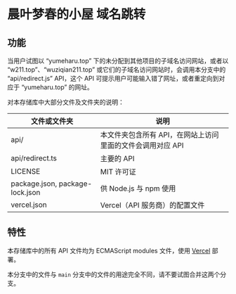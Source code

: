# 晨叶梦春的小屋 域名跳转

## 功能

当用户试图以 “yumeharu.top” 下的未分配到其他项目的子域名访问网站，或者以 “w211.top”、“wuziqian211.top” 或它们的子域名访问网站时，会调用本分支中的 “api/redirect.js” API，这个 API 可提示用户可能输入错了网址，或者重定向到对应于 “yumeharu.top” 的网址。

对本存储库中大部分文件及文件夹的说明：

| 文件或文件夹 | 说明 |
| ------------ | ---- |
| api/ | 本文件夹包含所有 API，在网站上访问里面的文件会调用对应 API |
| api/redirect.ts | 主要的 API |
| LICENSE | MIT 许可证 |
| package.json, package-lock.json | 供 Node.js 与 npm 使用 |
| vercel.json | Vercel（API 服务商）的配置文件 |

## 特性

本存储库中的所有 API 文件均为 ECMAScript modules 文件，使用 [Vercel](https://vercel.com/) 部署。

本分支中的文件与 `main` 分支中的文件的用途完全不同，请不要试图合并这两个分支。
